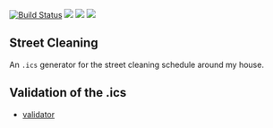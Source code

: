 [![Build Status](https://travis-ci.org/docwhat/street_cleaning.svg?branch=master)](https://travis-ci.org/docwhat/street_cleaning) [![](https://images.microbadger.com/badges/image/docwhat/street_cleaning.svg)](https://microbadger.com/images/docwhat/street_cleaning "Get your own image badge on microbadger.com") [![](https://images.microbadger.com/badges/version/docwhat/street_cleaning.svg)](https://microbadger.com/images/docwhat/street_cleaning "Get your own version badge on microbadger.com") [![](https://images.microbadger.com/badges/commit/docwhat/street_cleaning.svg)](https://microbadger.com/images/docwhat/street_cleaning "Get your own commit badge on microbadger.com")

## Street Cleaning

An `.ics` generator for the street cleaning schedule around my house.

## Validation of the .ics

-   [validator](https://icalendar.org/validator.html?url=https://docwhat.org/files/street_cleaning/calendar.ics)
